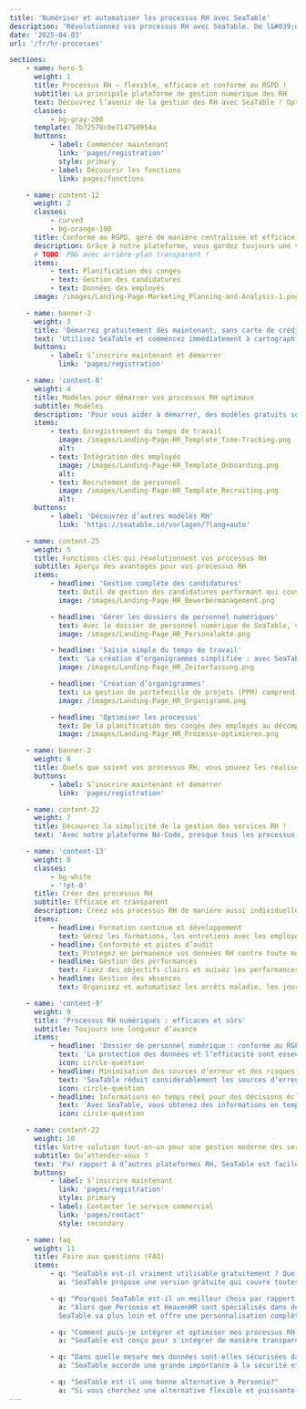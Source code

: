 ```yaml
---
title: 'Numériser et automatiser les processus RH avec SeaTable'
description: 'Révolutionnez vos processus RH avec SeaTable. De l&#039;onboarding à la saisie des temps, améliorez l&#039;efficacité de votre service du personnel.'
date: '2025-04-03'
url: '/fr/hr-processes'

sections:
    - name: hero-5
      weight: 1
      title: Processus RH – flexible, efficace et conforme au RGPD !
      subtitle: La principale plateforme de gestion numérique des RH
      text: Découvrez l’avenir de la gestion des RH avec SeaTable ! Optimisez, numérisez et automatisez vos processus RH. Créez vos propres processus, sans aucune connaissance en programmation !
      classes:
          - bg-gray-200
      template: 7b72578c0e714750954a
      buttons:
          - label: Commencer maintenant
            link: 'pages/registration'
            style: primary
          - label: Découvrir les fonctions
            link: pages/functions

    - name: content-12
      weight: 2
      classes:
          - curved
          - bg-orange-100
      title: Conforme au RGPD, géré de manière centralisée et efficace en un seul endroit.
      description: Grâce à notre plateforme, vous gardez toujours une vue d’ensemble de toutes les tâches importantes et gagnez un temps précieux.
      # TODO: PNG avec arrière-plan transparent !
      items:
          - text: Planification des congés
          - text: Gestion des candidatures
          - text: Données des employés
      image: /images/Landing-Page-Marketing_Planning-and-Analysis-1.png

    - name: banner-2
      weight: 3
      title: 'Démarrez gratuitement dès maintenant, sans carte de crédit'
      text: 'Utilisez SeaTable et commencez immédiatement à cartographier/optimiser vos processus RH, gratuitement et sans carte de crédit. Inscrivez-vous dès aujourd’hui et découvrez la facilité d’utilisation de la plateforme.'
      buttons:
          - label: S’inscrire maintenant et démarrer
            link: 'pages/registration'

    - name: 'content-8'
      weight: 4
      title: Modèles pour démarrer vos processus RH optimaux
      subtitle: Modèles
      description: 'Pour vous aider à démarrer, des modèles gratuits sont mis à votre disposition, spécialement conçus pour les processus RH, ainsi qu’un cours en ligne gratuit qui vous guide étape par étape vers votre première base. Découvrez comment SeaTable vous permet de faire passer la gestion de vos processus RH au niveau supérieur en toute simplicité !<br/><br/>**Importez des modèles dans votre compte SeaTable en un seul clic**'
      items:
          - text: Enregistrement du temps de travail
            image: /images/Landing-Page-HR_Template_Time-Tracking.png
            alt:
          - text: Intégration des employés
            image: /images/Landing-Page-HR_Template_Onboarding.png
            alt:
          - text: Recrutement de personnel
            image: /images/Landing-Page-HR_Template_Recruiting.png
            alt:
      buttons:
          - label: 'Découvrez d’autres modèles RH'
            link: 'https://seatable.io/vorlagen/?lang=auto'

    - name: content-25
      weight: 5
      title: Fonctions clés qui révolutionnent vos processus RH
      subtitle: Aperçu des avantages pour vos processus RH
      items:
          - headline: 'Gestion complète des candidatures'
            text: Outil de gestion des candidatures performant qui couvre l’ensemble du processus de recrutement, de la réception à l’annulation d’une candidature. Optimisez votre processus de recrutement et améliorez l’expérience des candidats.
            image: /images/Landing-Page_HR_Bewerbermanagement.png

          - headline: 'Gérer les dossiers de personnel numériques'
            text: Avec le dossier de personnel numérique de SeaTable, vous pouvez numériser et stocker en toute sécurité vos dossiers de personnel. Grâce à une structure claire pour le dossier de personnel électronique et au respect des délais de conservation, vous restez toujours conforme à la loi.
            image: /images/Landing-Page_HR_Personalakte.png

          - headline: 'Saisie simple du temps de travail'
            text: 'La création d’organigrammes simplifiée : avec SeaTable, vous gardez toujours un œil sur la structure de votre entreprise et pouvez afficher les organigrammes rapidement et clairement.'
            image: /images/Landing-Page_HR_Zeiterfassung.png

          - headline: 'Création d’organigrammes'
            text: La gestion de portefeuille de projets (PPM) comprend la gestion de tous les projets d’une organisation. La gestion de portefeuille de projets nécessite beaucoup de données et exige l’évaluation de nombreux projets.
            image: /images/Landing-Page_HR_Organigramm.png

          - headline: 'Optimiser les processus'
            text: De la planification des congés des employés au décompte des frais de déplacement, en passant par les processus complexes d’intégration et de départ, SeaTable vous offre tous les outils pour optimiser vos processus RH et minimiser les erreurs.
            image: /images/Landing-Page_HR_Prozesse-optimieren.png

    - name: banner-2
      weight: 6
      title: Quels que soient vos processus RH, vous pouvez les réaliser avec SeaTable
      buttons:
          - label: S’inscrire maintenant et démarrer
            link: 'pages/registration'

    - name: content-22
      weight: 7
      title: Découvrez la simplicité de la gestion des services RH !
      text: 'Avec notre plateforme No-Code, presque tous les processus RH peuvent être mis en place dans votre application.'

    - name: 'content-13'
      weight: 8
      classes:
          - bg-white
          - '!pt-0'
      title: Créer des processus RH
      subtitle: Efficace et transparent
      description: Créez vos processus RH de manière aussi individuelle et flexible que vous le souhaitez !
      items:
          - headline: Formation continue et développement
            text: Gérez les formations, les entretiens avec les employés et les parcours professionnels grâce à des modèles et des flux de travail facilement adaptables.
          - headline: Conformité et pistes d’audit
            text: Protégez en permanence vos données RH contre toute modification grâce à des pistes d’audit et des flux de travail conformes au RGPD.
          - headline: Gestion des performances
            text: Fixez des objectifs clairs et suivez les performances de vos employés grâce à des tableaux de bord et des rapports personnalisables.
          - headline: Gestion des absences
            text: Organisez et automatisez les arrêts maladie, les jours de congé et autres absences grâce au planificateur de congés intégré.

    - name: 'content-9'
      weight: 9
      title: 'Processus RH numériques : efficaces et sûrs'
      subtitle: Toujours une longueur d’avance
      items:
          - headline: 'Dossier de personnel numérique : conforme au RGPD et sûr'
            text: 'La protection des données et l’efficacité sont essentielles pour les solutions RH modernes. SeaTable vous offre une solution sûre et conforme au RGPD pour votre dossier de personnel numérique. Choisissez des options d’hébergement flexibles : votre propre serveur ou le Cloud, selon vos exigences en matière de protection des données. Numérisez facilement les dossiers de personnel. Mettez en œuvre des délais de conservation et créez le dossier de personnel électronique de manière individuelle et claire.'
            icon: circle-question
          - headline: Minimisation des sources d’erreur et des risques de processus
            text: 'SeaTable réduit considérablement les sources d’erreur dans les processus RH. L’automatisation et la gestion centralisée des documents réduisent les erreurs manuelles et les risques liés à des saisies erronées ou à des informations obsolètes. Le dossier de personnel électronique est clair, facile à gérer et juridiquement sûr. Contrairement à Excel et à de nombreux outils RH, SeaTable offre plus de contrôle et de sécurité pour les données sensibles. Vous décidez qui est autorisé à voir quoi, et vous vous protégez ainsi contre les abus.'
            icon: circle-question
          - headline: Informations en temps réel pour des décisions éclairées
            text: 'Avec SeaTable, vous obtenez des informations en temps réel sur toutes les données RH. Les cadres et les équipes RH ont toujours accès aux informations actuelles pour prendre des décisions éclairées. Il est possible de surveiller des indicateurs clés importants tels que la satisfaction des employés, les taux de présence ou les progrès dans le processus d’intégration et de départ. Grâce à l’intégration et à la visualisation des données, vous pouvez identifier rapidement les tendances et prendre des mesures préventives.'
            icon: circle-question

    - name: content-22
      weight: 10
      title: Votre solution tout-en-un pour une gestion moderne des services RH
      subtitle: Qu’attendez-vous ?
      text: 'Par rapport à d’autres plateformes RH, SeaTable est facilement adaptable et évolutive. Grâce à ses fonctions performantes, vous concevez vos **processus RH de manière claire et efficace**. Utilisez par exemple le dossier de personnel numérique gratuitement dans la version de base pour enregistrer toutes les données des employés de manière centralisée et sécurisée et y accéder à tout moment. Dites adieu aux processus RH inefficaces et sujets aux erreurs avec SeaTable !'
      buttons:
          - label: S’inscrire maintenant
            link: 'pages/registration'
            style: primary
          - label: Contacter le service commercial
            link: 'pages/contact'
            style: secondary

    - name: faq
      weight: 11
      title: Foire aux questions (FAQ)
      items:
          - q: "SeaTable est-il vraiment utilisable gratuitement ? Que comprend la version gratuite?"
            a: "SeaTable propose une version gratuite qui couvre toutes les fonctions de base dont vous avez besoin pour optimiser vos processus RH. Vous pouvez utiliser la plate-forme gratuitement, sans avoir à fournir de carte de crédit. La version gratuite vous permet de créer des dossiers numériques du personnel, de gérer les processus RH, d'utiliser des systèmes de gestion du temps et bien plus encore. En outre, vous aurez accès à des modèles gratuits spécialement conçus pour les RH, qui vous aideront à démarrer. Si vous avez besoin de fonctionnalités avancées et de plus d'espace de stockage, vous pouvez à tout moment passer à l'une de nos versions premium à prix avantageux."

          - q: "Pourquoi SeaTable est-il un meilleur choix par rapport à Personio et HeavenHR?"
            a: "Alors que Personio et HeavenHR sont spécialisés dans des fonctions RH spécifiques, SeaTable se distingue par sa flexibilité et son adaptabilité. Personio est connu pour son outil de gestion des candidatures facile à utiliser et pour la gestion des fonctions RH de base telles que la planification des congés des employés. HeavenHR marque des points avec un processus d'onboarding clairement structuré et une saisie efficace du temps de travail. Les deux plateformes présentent toutefois des limites lorsqu'il s'agit de les personnaliser et de les intégrer dans des systèmes existants.<br><br>            
            SeaTable va plus loin et offre une personnalisation complète, ce qui vous permet de personnaliser et d'optimiser les processus RH, tels que les processus d'on-boarding et d'off-boarding, la gestion opérationnelle du personnel et le calcul des frais de déplacement. Grâce à son API flexible et à ses nombreuses possibilités d'intégration, SeaTable s'intègre parfaitement dans vos processus de travail existants et offre également un logiciel de dossier numérique du personnel qui est sûr et efficace. Par rapport à Personio et HeavenHR, SeaTable offre également davantage de possibilités de numérisation des dossiers du personnel afin de répondre aux exigences croissantes en matière de processus des ressources humaines."

          - q: "Comment puis-je intégrer et optimiser mes processus RH existants avec SeaTable?"
            a: "SeaTable est conçu pour s'intégrer de manière transparente dans vos processus et systèmes RH existants. Grâce à son API flexible et à ses vastes possibilités d'intégration, vous pouvez facilement connecter SeaTable à d'autres outils et plateformes. De plus, SeaTable propose des modèles et des flux de travail personnalisables qui vous permettent d'optimiser vos processus RH tels que la gestion des candidats, la saisie du temps de travail, les processus d'onboarding et d'offboarding, le développement des collaborateurs et bien plus encore. Avec SeaTable, vous gardez le contrôle total de vos opérations RH et vous pouvez concevoir vos processus de la manière qui convient le mieux à votre entreprise"

          - q: "Dans quelle mesure mes données sont-elles sécurisées dans SeaTable, notamment en ce qui concerne le RGPD?"
            a: "SeaTable accorde une grande importance à la sécurité et à la protection des données. La plate-forme est entièrement conforme au RGPD et offre des options d'hébergement et de déploiement flexibles. Vous pouvez exploiter SeaTable dans le cloud ou sur vos propres serveurs afin de garder le contrôle total de vos données. Toutes les données sont stockées en toute sécurité et vous pouvez définir des périodes de conservation individuelles pour votre dossier personnel numérique. En outre, des contrôles d'accès basés sur les rôles garantissent que vos données sont toujours protégées."

          - q: "SeaTable est-il une bonne alternative à Personio?"
            a: "Si vous cherchez une alternative flexible et puissante à Personio, SeaTable est la solution idéale. Grâce à la possibilité de personnaliser les processus RH et d'obtenir une vue d'ensemble complète de vos processus RH, SeaTable convient aussi bien aux petites qu'aux grandes entreprises. Qu'il s'agisse de systèmes de gestion des temps, de dossiers numériques du personnel ou de la possibilité de créer un organigramme, SeaTable vous fournit une plate-forme complète pour optimiser vos processus RH!"
---
```

